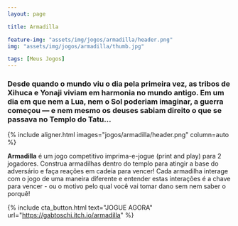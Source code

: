 ```yaml
---
layout: page

title: Armadilla

feature-img: "assets/img/jogos/armadilla/header.png"
img: "assets/img/jogos/armadilla/thumb.jpg"

tags: [Meus Jogos]
---
```


### Desde quando o mundo viu o dia pela primeira vez, as tribos de Xihuca e Yonaji viviam em harmonia no mundo antigo. Em um dia em que nem a Lua, nem o Sol poderiam imaginar, a guerra começou ― e nem mesmo os deuses sabiam direito o que se passava no Templo do Tatu…

{% include aligner.html images="jogos/armadilla/header.png" column=auto %}

**Armadilla** é um jogo competitivo imprima-e-jogue (print and play) para 2 jogadores. Construa armadilhas dentro do templo para atingir a base do adversário e faça reações em cadeia para vencer! Cada armadilha interage com o jogo de uma maneira diferente e entender estas interações é a chave para vencer - ou o motivo pelo qual você vai tomar dano sem nem saber o porquê!

{% include cta_button.html text="JOGUE AGORA" url="https://gabtoschi.itch.io/armadilla" %}